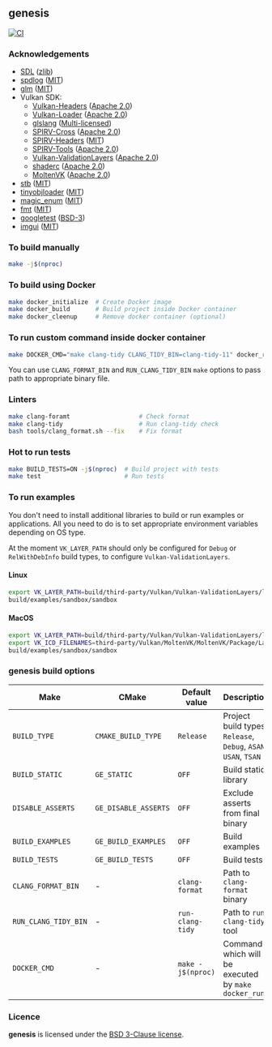 ## genesis

[![CI](https://github.com/hogletgames/genesis/actions/workflows/ci.yml/badge.svg?branch=master)](https://github.com/hogletgames/genesis/actions/workflows/ci.yml)

### Acknowledgements

- [SDL](https://www.libsdl.org) ([zlib](https://www.libsdl.org/license.php))
- [spdlog](https://github.com/gabime/spdlog) ([MIT](https://github.com/gabime/spdlog/blob/v1.8.2/LICENSE))
- [glm](https://github.com/g-truc/glm) ([MIT](https://github.com/g-truc/glm/blob/0.9.9.8/copying.txt))
- Vulkan SDK:
  - [Vulkan-Headers](https://github.com/KhronosGroup/Vulkan-Headers) ([Apache 2.0](https://github.com/KhronosGroup/Vulkan-Headers/blob/sdk-1.2.162.0/LICENSE.txt))
  - [Vulkan-Loader](https://github.com/KhronosGroup/Vulkan-Loader) ([Apache 2.0](https://github.com/KhronosGroup/Vulkan-Loader/blob/sdk-1.2.162.0/LICENSE.txt))
  - [glslang](https://github.com/KhronosGroup/glslang) ([Multi-licensed](https://github.com/KhronosGroup/glslang/blob/11.1.0/LICENSE.txt))
  - [SPIRV-Cross](https://github.com/KhronosGroup/SPIRV-Cross) ([Apache 2.0](https://github.com/KhronosGroup/SPIRV-Cross/blob/2021-01-15/LICENSE))
  - [SPIRV-Headers](https://github.com/KhronosGroup/SPIRV-Headers) ([MIT](https://github.com/KhronosGroup/SPIRV-Headers/blob/1.5.4.raytracing.fixed/LICENSE))
  - [SPIRV-Tools](https://github.com/KhronosGroup/SPIRV-Tools) ([Apache 2.0](https://github.com/KhronosGroup/SPIRV-Tools/blob/v2020.6/LICENSE))
  - [Vulkan-ValidationLayers](https://github.com/KhronosGroup/Vulkan-ValidationLayers) ([Apache 2.0](https://github.com/KhronosGroup/Vulkan-ValidationLayers/blob/sdk-1.2.162.0/LICENSE.txt))
  - [shaderc](https://github.com/google/shaderc) ([Apache 2.0](https://github.com/google/shaderc/blob/v2020.4/LICENSE))
  - [MoltenVK](https://github.com/KhronosGroup/MoltenVK) ([Apache 2.0](https://github.com/KhronosGroup/MoltenVK/blob/v1.1.5/LICENSE))
- [stb](https://github.com/nothings/stb) ([MIT](https://github.com/nothings/stb/blob/b42009b3b9d4ca35bc703f5310eedc74f584be58/LICENSE))
- [tinyobjloader](https://github.com/tinyobjloader/tinyobjloader) ([MIT](https://github.com/tinyobjloader/tinyobjloader/blob/v2.0.0rc8/LICENSE))
- [magic_enum](https://github.com/Neargye/magic_enum) ([MIT](https://github.com/Neargye/magic_enum/blob/v0.7.2/LICENSE))
- [fmt](https://github.com/fmtlib/fmt) ([MIT](https://github.com/fmtlib/fmt/blob/7.1.3/LICENSE.rst))
- [googletest](https://github.com/google/googletest) ([BSD-3](https://github.com/google/googletest/blob/release-1.10.0/LICENSE))
- [imgui](https://github.com/ocornut/imgui) ([MIT](https://github.com/ocornut/imgui/blob/v1.84.2/LICENSE.txt))

### To build manually

```bash
make -j$(nproc)
```

### To build using Docker

```bash
make docker_initialize  # Create Docker image
make docker_build       # Build project inside Docker container
make docker_cleenup     # Remove docker container (optional)
```

### To run custom command inside docker container

```bash
make DOCKER_CMD="make clang-tidy CLANG_TIDY_BIN=clang-tidy-11" docker_run
```

You can use `CLANG_FORMAT_BIN` and `RUN_CLANG_TIDY_BIN` `make` options to pass path to
appropriate binary file.

### Linters

```bash
make clang-foramt                   # Check format
make clang-tidy                     # Run clang-tidy check
bash tools/clang_format.sh --fix    # Fix format
```

### Hot to run tests

```bash
make BUILD_TESTS=ON -j$(nproc)  # Build project with tests
make test                       # Run tests
```

### To run examples

You don't need to install additional libraries to build or run examples or
applications. All you need to do is to set appropriate environment variables
depending on OS type.

At the moment `VK_LAYER_PATH` should only be configured for `Debug` or
`RelWithDebInfo` build types, to configure `Vulkan-ValidationLayers`.

#### Linux

```bash
export VK_LAYER_PATH=build/third-party/Vulkan/Vulkan-ValidationLayers/layers
build/examples/sandbox/sandbox
```

#### MacOS

```bash
export VK_LAYER_PATH=build/third-party/Vulkan/Vulkan-ValidationLayers/layers
export VK_ICD_FILENAMES=third-party/Vulkan/MoltenVK/MoltenVK/Package/Latest/MoltenVK/dylib/macOS/MoltenVK_icd.json
build/examples/sandbox/sandbox
```

### genesis build options

| Make | CMake | Default value| Description |
|------|-------|--------------|-------------|
| `BUILD_TYPE` | `CMAKE_BUILD_TYPE` | `Release` | Project build types: `Release`, `Debug`, `ASAN`, `USAN`, `TSAN` |
| `BUILD_STATIC` | `GE_STATIC` | `OFF` | Build static library |
| `DISABLE_ASSERTS` | `GE_DISABLE_ASSERTS` | `OFF` | Exclude asserts from final binary |
| `BUILD_EXAMPLES` | `GE_BUILD_EXAMPLES` | `OFF` | Build examples |
| `BUILD_TESTS` | `GE_BUILD_TESTS` | `OFF` | Build tests |
| `CLANG_FORMAT_BIN` | - | `clang-format` | Path to `clang-format` binary |
| `RUN_CLANG_TIDY_BIN` | - | `run-clang-tidy` | Path to `run-clang-tidy` tool |
| `DOCKER_CMD` | - | `make -j$(nproc)` | Command which will be executed by `make docker_run` |

### Licence

**genesis** is licensed under the [BSD 3-Clause license](LICENSE).
